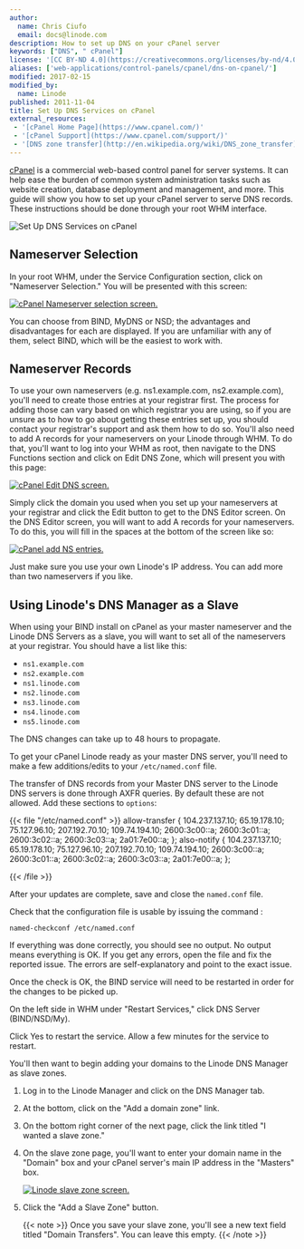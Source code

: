 ```yaml
---
author:
  name: Chris Ciufo
  email: docs@linode.com
description: How to set up DNS on your cPanel server
keywords: ["DNS", " cPanel"]
license: '[CC BY-ND 4.0](https://creativecommons.org/licenses/by-nd/4.0)'
aliases: ['web-applications/control-panels/cpanel/dns-on-cpanel/']
modified: 2017-02-15
modified_by:
  name: Linode
published: 2011-11-04
title: Set Up DNS Services on cPanel
external_resources:
 - '[cPanel Home Page](https://www.cpanel.com/)'
 - '[cPanel Support](https://www.cpanel.com/support/)'
 - '[DNS zone transfer](http://en.wikipedia.org/wiki/DNS_zone_transfer)'
---
```


[cPanel](https://www.cpanel.com/) is a commercial web-based control panel for server systems. It can help ease the burden of common system administration tasks such as website creation, database deployment and management, and more. This guide will show you how to set up your cPanel server to serve DNS records. These instructions should be done through your root WHM interface.

![Set Up DNS Services on cPanel](/docs/assets/set-up-dns-services-on-cpanel.png "Set Up DNS Services on cPanel")

## Nameserver Selection

In your root WHM, under the Service Configuration section, click on "Nameserver Selection." You will be presented with this screen:

[![cPanel Nameserver selection screen.](/docs/assets/829-NSSelect.png)](/docs/assets/829-NSSelect.png)

You can choose from BIND, MyDNS or NSD; the advantages and disadvantages for each are displayed. If you are unfamiliar with any of them, select BIND, which will be the easiest to work with.

## Nameserver Records

To use your own nameservers (e.g. ns1.example.com, ns2.example.com), you'll need to create those entries at your registrar first. The process for adding those can vary based on which registrar you are using, so if you are unsure as to how to go about getting these entries set up, you should contact your registrar's support and ask them how to do so. You'll also need to add A records for your nameservers on your Linode through WHM. To do that, you'll want to log into your WHM as root, then navigate to the DNS Functions section and click on Edit DNS Zone, which will present you with this page:

[![cPanel Edit DNS screen.](/docs/assets/830-EditDNS.png)](/docs/assets/830-EditDNS.png)

Simply click the domain you used when you set up your nameservers at your registrar and click the Edit button to get to the DNS Editor screen. On the DNS Editor screen, you will want to add A records for your nameservers. To do this, you will fill in the spaces at the bottom of the screen like so:

[![cPanel add NS entries.](/docs/assets/832-AddNS2.png)](/docs/assets/832-AddNS2.png)

Just make sure you use your own Linode's IP address. You can add more than two nameservers if you like.

## Using Linode's DNS Manager as a Slave

When using your BIND install on cPanel as your master nameserver and the Linode DNS Servers as a slave, you will want to set all of the nameservers at your registrar. You should have a list like this:

-   `ns1.example.com`
-   `ns2.example.com`
-   `ns1.linode.com`
-   `ns2.linode.com`
-   `ns3.linode.com`
-   `ns4.linode.com`
-   `ns5.linode.com`

The DNS changes can take up to 48 hours to propagate.

To get your cPanel Linode ready as your master DNS server, you'll need to make a few additions/edits to your `/etc/named.conf` file.

The transfer of DNS records from your Master DNS server to the Linode DNS servers is done through AXFR queries. By default these are not allowed. Add these sections to `options`:

{{< file "/etc/named.conf" >}}
allow-transfer {
     104.237.137.10;
     65.19.178.10;
     75.127.96.10;
     207.192.70.10;
     109.74.194.10;
     2600:3c00::a;
     2600:3c01::a;
     2600:3c02::a;
     2600:3c03::a;
     2a01:7e00::a;
 };
 also-notify {
     104.237.137.10;
     65.19.178.10;
     75.127.96.10;
     207.192.70.10;
     109.74.194.10;
     2600:3c00::a;
     2600:3c01::a;
     2600:3c02::a;
     2600:3c03::a;
     2a01:7e00::a;
 };

{{< /file >}}


After your updates are complete, save and close the `named.conf` file.

Check that the configuration file is usable by issuing the command :

    named-checkconf /etc/named.conf

If everything was done correctly, you should see no output. No output means everything is OK. If you get any errors, open the file and fix the reported issue. The errors are self-explanatory and point to the exact issue.

Once the check is OK, the BIND service will need to be restarted in order for the changes to be picked up.

On the left side in WHM under "Restart Services," click DNS Server (BIND/NSD/My).

Click Yes to restart the service. Allow a few minutes for the service to restart.

You'll then want to begin adding your domains to the Linode DNS Manager as slave zones.

1.  Log in to the Linode Manager and click on the DNS Manager tab.
2.  At the bottom, click on the "Add a domain zone" link.
3.  On the bottom right corner of the next page, click the link titled "I wanted a slave zone."
4.  On the slave zone page, you'll want to enter your domain name in the "Domain" box and your cPanel server's main IP address in the "Masters" box.

    [![Linode slave zone screen.](/docs/assets/1358-slave_zone.png)](/docs/assets/1358-slave_zone.png)

5.  Click the "Add a Slave Zone" button.

    {{< note >}}
Once you save your slave zone, you'll see a new text field titled "Domain Transfers". You can leave this empty.
{{< /note >}}
